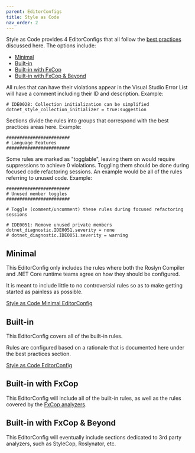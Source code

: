```yaml
---
parent: EditorConfigs
title: Style as Code
nav_order: 2
---
```


Style as Code provides 4 EditorConfigs that all follow the [best practices](../Best_Practices/index.md) discussed here. The options include:

* [Minimal](#minimal)
* [Built-in](#built-in)
* [Built-in with FxCop](#built-in-with-fxcop)
* [Built-in with FxCop & Beyond](#built-in-with-fxcop--beyond)

All rules that can have their violations appear in the Visual Studio Error List will have a comment including their ID and description. Example:

```
# IDE0028: Collection initialization can be simplified
dotnet_style_collection_initializer = true:suggestion
```

Sections divide the rules into groups that correspond with the best practices areas here. Example:

```
########################
# Language Features
########################
```

Some rules are marked as "togglable", leaving them on would require suppressions to achieve 0 violations. Toggling them should be done during focused code refactoring sessions. An example would be all of the rules referring to unused code. Example: 

```
########################
# Unused member toggles
########################

# Toggle (comment/uncomment) these rules during focused refactoring sessions

# IDE0051: Remove unused private members
dotnet_diagnostic.IDE0051.severity = none
# dotnet_diagnostic.IDE0051.severity = warning
```

## Minimal

This EditorConfig only includes the rules where both the Roslyn Compiler and .NET Core runtime teams agree on how they should be configured.

It is meant to include little to no controversial rules so as to make getting started as painless as possible.

[Style as Code Minimal EditorConfig](https://github.com/kmgallahan/Style-as-Code/blob/master/editorconfig/.editorconfig_minimal)

## Built-in

This EditorConfig covers all of the built-in rules.

Rules are configured based on a rationale that is documented here under the best practices section.

[Style as Code EditorConfig](https://github.com/kmgallahan/Style-as-Code/blob/master/editorconfig/.editorconfig)

## Built-in with FxCop

This EditorConfig will include all of the built-in rules, as well as the rules covered by the [FxCop analyzers](https://docs.microsoft.com/visualstudio/code-quality/configure-fxcop-analyzers).

## Built-in with FxCop & Beyond

This EditorConfig will eventually include sections dedicated to 3rd party analyzers, such as StyleCop, Roslynator, etc.
